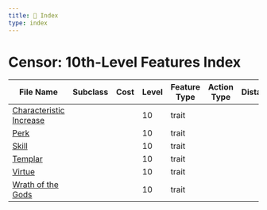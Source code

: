 ```yaml
---
title: 📑 Index
type: index
---
```


# Censor: 10th-Level Features Index

| File Name                                               | Subclass | Cost | Level | Feature Type | Action Type | Distance | Target |
| ------------------------------------------------------- | -------- | ---- | ----- | ------------ | ----------- | -------- | ------ |
| [Characteristic Increase](../Characteristic%20Increase) |          |      | 10    | trait        |             |          |        |
| [Perk](../Perk)                                         |          |      | 10    | trait        |             |          |        |
| [Skill](../Skill)                                       |          |      | 10    | trait        |             |          |        |
| [Templar](../Templar)                                   |          |      | 10    | trait        |             |          |        |
| [Virtue](../Virtue)                                     |          |      | 10    | trait        |             |          |        |
| [Wrath of the Gods](../Wrath%20of%20the%20Gods)         |          |      | 10    | trait        |             |          |        |
